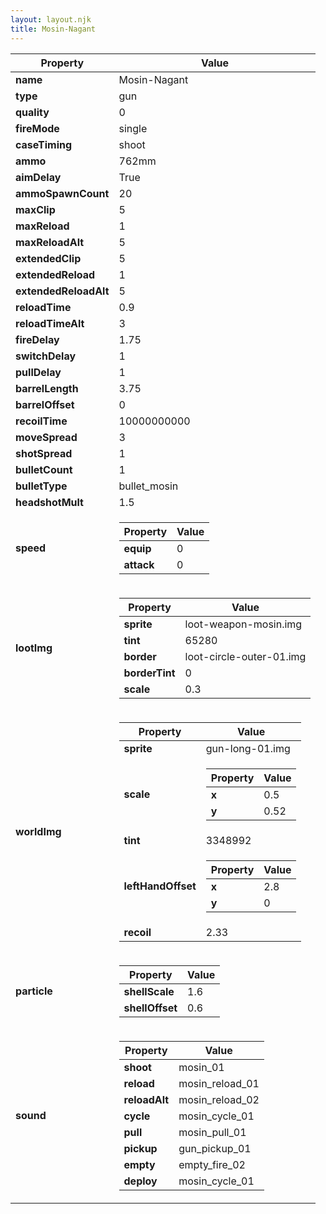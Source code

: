 ```yaml
---
layout: layout.njk
title: Mosin-Nagant
---
```


<table><thead><tr><th>Property</th><th>Value</th></tr></thead><tbody><tr><td><b>name</b></td><td>Mosin-Nagant</td></tr><tr><td><b>type</b></td><td>gun</td></tr><tr><td><b>quality</b></td><td>0</td></tr><tr><td><b>fireMode</b></td><td>single</td></tr><tr><td><b>caseTiming</b></td><td>shoot</td></tr><tr><td><b>ammo</b></td><td>762mm</td></tr><tr><td><b>aimDelay</b></td><td>True</td></tr><tr><td><b>ammoSpawnCount</b></td><td>20</td></tr><tr><td><b>maxClip</b></td><td>5</td></tr><tr><td><b>maxReload</b></td><td>1</td></tr><tr><td><b>maxReloadAlt</b></td><td>5</td></tr><tr><td><b>extendedClip</b></td><td>5</td></tr><tr><td><b>extendedReload</b></td><td>1</td></tr><tr><td><b>extendedReloadAlt</b></td><td>5</td></tr><tr><td><b>reloadTime</b></td><td>0.9</td></tr><tr><td><b>reloadTimeAlt</b></td><td>3</td></tr><tr><td><b>fireDelay</b></td><td>1.75</td></tr><tr><td><b>switchDelay</b></td><td>1</td></tr><tr><td><b>pullDelay</b></td><td>1</td></tr><tr><td><b>barrelLength</b></td><td>3.75</td></tr><tr><td><b>barrelOffset</b></td><td>0</td></tr><tr><td><b>recoilTime</b></td><td>10000000000</td></tr><tr><td><b>moveSpread</b></td><td>3</td></tr><tr><td><b>shotSpread</b></td><td>1</td></tr><tr><td><b>bulletCount</b></td><td>1</td></tr><tr><td><b>bulletType</b></td><td>bullet_mosin</td></tr><tr><td><b>headshotMult</b></td><td>1.5</td></tr><tr><td><b>speed</b></td><td><table><thead><tr><th>Property</th><th>Value</th></tr></thead><tbody><tr><td><b>equip</b></td><td>0</td></tr><tr><td><b>attack</b></td><td>0</td></tr></tbody></table></td></tr><tr><td><b>lootImg</b></td><td><table><thead><tr><th>Property</th><th>Value</th></tr></thead><tbody><tr><td><b>sprite</b></td><td>loot-weapon-mosin.img</td></tr><tr><td><b>tint</b></td><td>65280</td></tr><tr><td><b>border</b></td><td>loot-circle-outer-01.img</td></tr><tr><td><b>borderTint</b></td><td>0</td></tr><tr><td><b>scale</b></td><td>0.3</td></tr></tbody></table></td></tr><tr><td><b>worldImg</b></td><td><table><thead><tr><th>Property</th><th>Value</th></tr></thead><tbody><tr><td><b>sprite</b></td><td>gun-long-01.img</td></tr><tr><td><b>scale</b></td><td><table><thead><tr><th>Property</th><th>Value</th></tr></thead><tbody><tr><td><b>x</b></td><td>0.5</td></tr><tr><td><b>y</b></td><td>0.52</td></tr></tbody></table></td></tr><tr><td><b>tint</b></td><td>3348992</td></tr><tr><td><b>leftHandOffset</b></td><td><table><thead><tr><th>Property</th><th>Value</th></tr></thead><tbody><tr><td><b>x</b></td><td>2.8</td></tr><tr><td><b>y</b></td><td>0</td></tr></tbody></table></td></tr><tr><td><b>recoil</b></td><td>2.33</td></tr></tbody></table></td></tr><tr><td><b>particle</b></td><td><table><thead><tr><th>Property</th><th>Value</th></tr></thead><tbody><tr><td><b>shellScale</b></td><td>1.6</td></tr><tr><td><b>shellOffset</b></td><td>0.6</td></tr></tbody></table></td></tr><tr><td><b>sound</b></td><td><table><thead><tr><th>Property</th><th>Value</th></tr></thead><tbody><tr><td><b>shoot</b></td><td>mosin_01</td></tr><tr><td><b>reload</b></td><td>mosin_reload_01</td></tr><tr><td><b>reloadAlt</b></td><td>mosin_reload_02</td></tr><tr><td><b>cycle</b></td><td>mosin_cycle_01</td></tr><tr><td><b>pull</b></td><td>mosin_pull_01</td></tr><tr><td><b>pickup</b></td><td>gun_pickup_01</td></tr><tr><td><b>empty</b></td><td>empty_fire_02</td></tr><tr><td><b>deploy</b></td><td>mosin_cycle_01</td></tr></tbody></table></td></tr></tbody></table>
